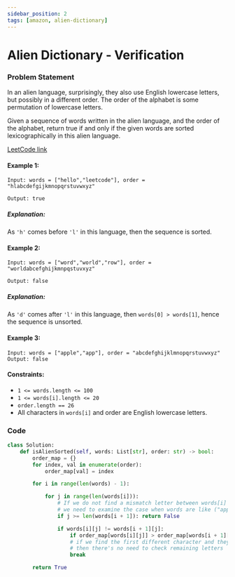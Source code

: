 ```yaml
---
sidebar_position: 2
tags: [amazon, alien-dictionary]
---
```


# Alien Dictionary - Verification

### Problem Statement

In an alien language, surprisingly, they also use English lowercase letters, but possibly in a different order. The order of the alphabet is some permutation of lowercase letters.

Given a sequence of words written in the alien language, and the order of the alphabet, return true if and only if the given words are sorted lexicographically in this alien language.

[LeetCode link](https://leetcode.com/problems/verifying-an-alien-dictionary/description/)

#### Example 1:

```
Input: words = ["hello","leetcode"], order = "hlabcdefgijkmnopqrstuvwxyz"

Output: true
```

##### Explanation:

As `'h'` comes before `'l'` in this language, then the sequence is sorted.

#### Example 2:

```
Input: words = ["word","world","row"], order = "worldabcefghijkmnpqstuvxyz"

Output: false
```

##### Explanation:

As `'d'` comes after `'l'` in this language, then `words[0] > words[1]`, hence the sequence is unsorted.

#### Example 3:

```
Input: words = ["apple","app"], order = "abcdefghijklmnopqrstuvwxyz"
Output: false
```

#### Constraints:

- `1 <= words.length <= 100`
- `1 <= words[i].length <= 20`
- `order.length == 26`
- All characters in `words[i]` and order are English lowercase letters.

### Code

```python title="Python Code"
class Solution:
    def isAlienSorted(self, words: List[str], order: str) -> bool:
        order_map = {}
        for index, val in enumerate(order):
            order_map[val] = index

        for i in range(len(words) - 1):

            for j in range(len(words[i])):
                # If we do not find a mismatch letter between words[i] and words[i + 1],
                # we need to examine the case when words are like ("apple", "app").
                if j >= len(words[i + 1]): return False

                if words[i][j] != words[i + 1][j]:
                    if order_map[words[i][j]] > order_map[words[i + 1][j]]: return False
                    # if we find the first different character and they are sorted,
                    # then there's no need to check remaining letters
                    break

        return True
```
